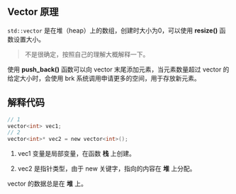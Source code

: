 ## Vector 原理

`std::vector` 是在堆（heap）上的数组，创建时大小为0，可以使用 **resize()** 函数设置大小。

> 不是很确定，按照自己的理解大概解释一下。

使用 **push_back()** 函数可以向 vector 末尾添加元素，当元素数量超过 vector 的给定大小时，会使用 brk 系统调用申请更多的空间，用于存放新元素。

## 解释代码

```c
// 1
vector<int> vec1;
// 2
vector<int>* vec2 = new vector<int>();
```

1. vec1 变量是局部变量，在函数 **栈** 上创建。

2. vec2 是指针类型，由于 new 关键字，指向的内容在 **堆** 上分配。

vector 的数据总是在 **堆** 上。
